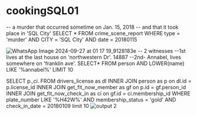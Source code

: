 # cookingSQL01
-- a murder that occurred sometime on Jan. 15, 2018
-- and that it took place in 'SQL City' 
SELECT * 
FROM crime_scene_report
WHERE type = 'murder'
AND CITY = 'SQL City'
AND date = 20180115

![WhatsApp Image 2024-09-27 at 01 17 19_9128183e](https://github.com/user-attachments/assets/9ff72942-3ce4-4e00-8576-f69fd94f5b5f)
-- 2 witnesses
--1st lives at the last house on 'northwestern Dr'. 14887
--2nd- Annabel, lives somewhere on 'franklin ave'.
SELECT*
FROM person
AND LOWER(name) LIKE '%annabel%'
LIMIT 10


SELECT p.*,ci.*
FROM drivers_license as dl
INNER JOIN person as p on dl.id = p.license_id
INNER JOIN get_fit_now_member as gf on p.id = gf.person_id
INNER JOIN get_fit_now_check_in as ci on gf.id = ci.membership_id
WHERE plate_number LIKE '%H42W%'
AND membership_status = 'gold'
AND check_in_date = 20180109
limit 10
![output 2](https://github.com/user-attachments/assets/b8502161-3416-497e-9d28-80778cbab716)

